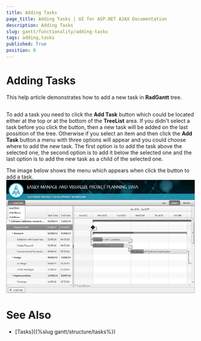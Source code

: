 ```yaml
---
title: Adding Tasks
page_title: Adding Tasks | UI for ASP.NET AJAX Documentation
description: Adding Tasks
slug: gantt/functionality/adding-tasks
tags: adding,tasks
published: True
position: 0
---
```


# Adding Tasks



This help article demonstrates how to add a new task in __RadGantt__ tree.

## 

To add a task you need to click the __Add Task__ button which could be located either at the top or at the bottom of the __TreeList__ area. If you didn't select a task before you click the button, then a new task will be added on the last possition of the tree. Otherwise if you select an item and then click the __Add Task__ button a menu with three options will appear and you could choose where to add the new task. The first option is to add the task above the selected one, the second option is to add it below the selected one and the last option is to add the new task as a child of the selected one.

The image below shows the menu which appears when click the button to add a task.![gantt-functionality-adding-tasks-1](images/gantt-functionality-adding-tasks-1.png)

# See Also

 * [Tasks]({%slug gantt/structure/tasks%})
